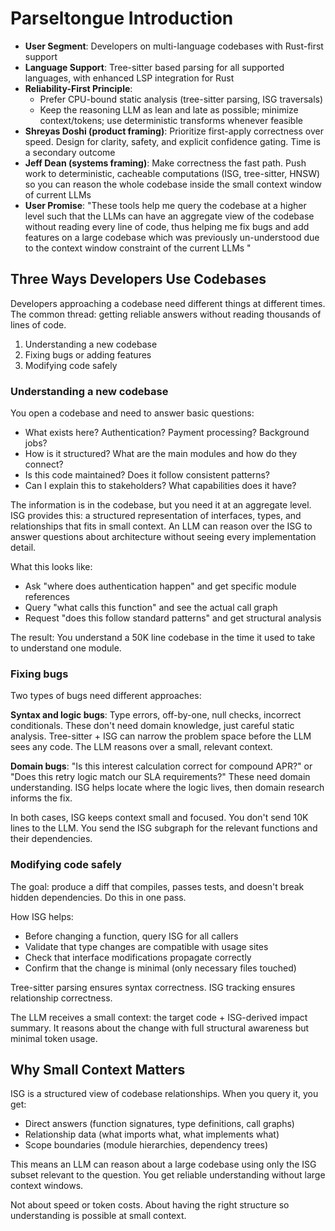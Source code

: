 # Parseltongue Introduction

- **User Segment**: Developers on multi-language codebases with Rust-first support
- **Language Support**: Tree-sitter based parsing for all supported languages, with enhanced LSP integration for Rust
- **Reliability-First Principle**:
    - Prefer CPU-bound static analysis (tree-sitter parsing, ISG traversals)
    - Keep the reasoning LLM as lean and late as possible; minimize context/tokens; use deterministic transforms whenever feasible
- **Shreyas Doshi (product framing)**: Prioritize first-apply correctness over speed. Design for clarity, safety, and explicit confidence gating. Time is a secondary outcome
- **Jeff Dean (systems framing)**: Make correctness the fast path. Push work to deterministic, cacheable computations (ISG, tree-sitter, HNSW) so you can reason the whole codebase inside the small context window of current LLMs
- **User Promise**: "These tools help me query the codebase at a higher level such that the LLMs can have an aggregate view of the codebase without reading every line of code, thus helping me fix bugs and add features on a large codebase which was previously un-understood due to the context window constraint of the current LLMs "


## Three Ways Developers Use Codebases

Developers approaching a codebase need different things at different times. The common thread: getting reliable answers without reading thousands of lines of code.

1. Understanding a new codebase
2. Fixing bugs or adding features
3. Modifying code safely



### Understanding a new codebase

You open a codebase and need to answer basic questions:
- What exists here? Authentication? Payment processing? Background jobs?
- How is it structured? What are the main modules and how do they connect?
- Is this code maintained? Does it follow consistent patterns?
- Can I explain this to stakeholders? What capabilities does it have?

The information is in the codebase, but you need it at an aggregate level. ISG provides this: a structured representation of interfaces, types, and relationships that fits in small context. An LLM can reason over the ISG to answer questions about architecture without seeing every implementation detail.

What this looks like:
- Ask "where does authentication happen" and get specific module references
- Query "what calls this function" and see the actual call graph
- Request "does this follow standard patterns" and get structural analysis

The result: You understand a 50K line codebase in the time it used to take to understand one module.

### Fixing bugs

Two types of bugs need different approaches:

**Syntax and logic bugs**: Type errors, off-by-one, null checks, incorrect conditionals. These don't need domain knowledge, just careful static analysis. Tree-sitter + ISG can narrow the problem space before the LLM sees any code. The LLM reasons over a small, relevant context.

**Domain bugs**: "Is this interest calculation correct for compound APR?" or "Does this retry logic match our SLA requirements?" These need domain understanding. ISG helps locate where the logic lives, then domain research informs the fix.

In both cases, ISG keeps context small and focused. You don't send 10K lines to the LLM. You send the ISG subgraph for the relevant functions and their dependencies.

### Modifying code safely

The goal: produce a diff that compiles, passes tests, and doesn't break hidden dependencies. Do this in one pass.

How ISG helps:
- Before changing a function, query ISG for all callers
- Validate that type changes are compatible with usage sites
- Check that interface modifications propagate correctly
- Confirm that the change is minimal (only necessary files touched)

Tree-sitter parsing ensures syntax correctness. ISG tracking ensures relationship correctness.

The LLM receives a small context: the target code + ISG-derived impact summary. It reasons about the change with full structural awareness but minimal token usage.

## Why Small Context Matters

ISG is a structured view of codebase relationships. When you query it, you get:
- Direct answers (function signatures, type definitions, call graphs)
- Relationship data (what imports what, what implements what)
- Scope boundaries (module hierarchies, dependency trees)

This means an LLM can reason about a large codebase using only the ISG subset relevant to the question. You get reliable understanding without large context windows.

Not about speed or token costs. About having the right structure so understanding is possible at small context.



